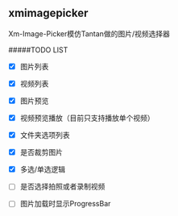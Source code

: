 ## xmimagepicker
Xm-Image-Picker模仿Tantan做的图片/视频选择器

#####TODO LIST
* [x] 图片列表
* [x] 视频列表
* [x] 图片预览
* [x] 视频预览播放（目前只支持播放单个视频）
* [x] 文件夹选项列表
* [x] 是否裁剪图片
* [x] 多选/单选逻辑

* [ ] 是否选择拍照或者录制视频
* [ ] 图片加载时显示ProgressBar
